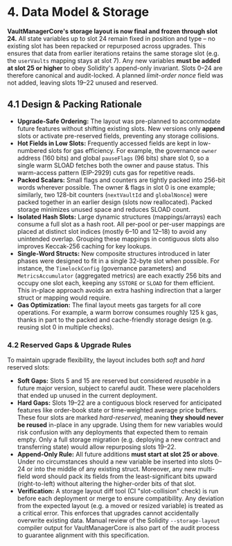 # 4. Data Model & Storage

**VaultManagerCore's storage layout is now final and frozen through slot 24.** All state variables up to slot 24 remain fixed in position and type – no existing slot has been repacked or repurposed across upgrades. This ensures that data from earlier iterations retains the same storage slot (e.g. the `userVaults` mapping stays at slot 7). Any new variables **must be added at slot 25 or higher** to obey Solidity's append-only invariant. Slots 0–24 are therefore canonical and audit-locked. A planned *limit-order nonce* field was not added, leaving slots 19–22 unused and reserved.

## 4.1 Design & Packing Rationale

* **Upgrade-Safe Ordering:** The layout was pre-planned to accommodate future features without shifting existing slots. New versions only **append** slots or activate pre-reserved fields, preventing any storage collisions.
* **Hot Fields in Low Slots:** Frequently accessed fields are kept in low-numbered slots for gas efficiency. For example, the governance `owner` address (160 bits) and global `pauseFlags` (96 bits) share slot 0, so a single warm SLOAD fetches both the owner and pause status. This warm-access pattern (EIP-2929) cuts gas for repetitive reads.
* **Packed Scalars:** Small flags and counters are tightly packed into 256-bit words wherever possible. The owner & flags in slot 0 is one example; similarly, two 128-bit counters (`nextVaultId` and `globalNonce`) were packed together in an earlier design (slots now reallocated). Packed storage minimizes unused space and reduces SLOAD count.
* **Isolated Hash Slots:** Large dynamic structures (mappings/arrays) each consume a full slot as a hash root. All per-pool or per-user mappings are placed at distinct slot indices (mostly 6–10 and 12–18) to avoid any unintended overlap. Grouping these mappings in contiguous slots also improves Keccak-256 caching for key lookups.
* **Single-Word Structs:** New composite structures introduced in later phases were designed to fit in a single 32-byte slot when possible. For instance, the `TimelockConfig` (governance parameters) and `MetricsAccumulator` (aggregated metrics) are each exactly 256 bits and occupy one slot each, keeping any `SSTORE` or `SLOAD` for them efficient. This in-place approach avoids an extra hashing indirection that a larger struct or mapping would require.
* **Gas Optimization:** The final layout meets gas targets for all core operations. For example, a warm borrow consumes roughly 125 k gas, thanks in part to the packed and cache-friendly storage design (e.g. reusing slot 0 in multiple checks).

### 4.2 Reserved Gaps & Upgrade Rules

To maintain upgrade flexibility, the layout includes both *soft* and *hard* reserved slots:

* **Soft Gaps:** Slots 5 and 15 are reserved but considered *reusable* in a future major version, subject to careful audit. These were placeholders that ended up unused in the current deployment.
* **Hard Gaps:** Slots 19–22 are a contiguous block reserved for anticipated features like order-book state or time-weighted average price buffers. These four slots are marked *hard-reserved*, meaning **they should never be reused** in-place in any upgrade. Using them for new variables would risk confusion with any deployments that expected them to remain empty. Only a full storage migration (e.g. deploying a new contract and transferring state) would allow repurposing slots 19–22.
* **Append-Only Rule:** All future additions **must start at slot 25 or above**. Under no circumstances should a new variable be inserted into slots 0–24 or into the middle of any existing struct. Moreover, any new multi-field word should pack its fields from the least-significant bits upward (right-to-left) without altering the higher-order bits of that slot.
* **Verification:** A storage layout diff tool (CI "slot-collision" check) is run before each deployment or merge to ensure compatibility. Any deviation from the expected layout (e.g. a moved or resized variable) is treated as a critical error. This enforces that upgrades cannot accidentally overwrite existing data. Manual review of the Solidity `--storage-layout` compiler output for VaultManagerCore is also part of the audit process to guarantee alignment with this specification.
